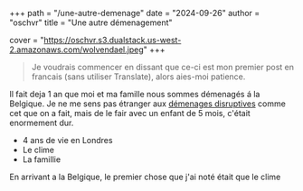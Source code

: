 +++
path = "/une-autre-demenage"
date = "2024-09-26"
author = "oschvr"
title = "Une autre démenagement"

cover = "https://oschvr.s3.dualstack.us-west-2.amazonaws.com/wolvendael.jpeg"
+++

> Je voudrais commencer en dissant que ce-ci est mon premier post en francais (sans utiliser Translate), alors aies-moi patience.

Il fait deja 1 an que moi et ma famille nous sommes démenagés á la Belgique. Je ne me sens pas étranger aux [démenages disruptives](/posts/mexico-a-reino-unido/) comme cet que on a fait, mais de le fair avec un enfant de 5 mois, c'était enormement dur.

- 4 ans de vie en Londres
- Le clime
- La famillie

En arrivant a la Belgique, le premier chose que j'ai noté était que le clime
